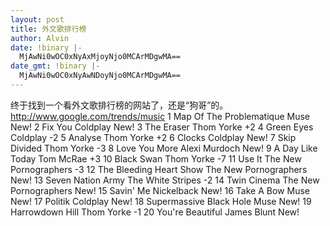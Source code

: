 ```yaml
---
layout: post
title: 外文歌排行榜
author: Alvin
date: !binary |-
  MjAwNi0wOC0xNyAxMjoyNjo0MCArMDgwMA==
date_gmt: !binary |-
  MjAwNi0wOC0xNyAwNDoyNjo0MCArMDgwMA==
---
```

终于找到一个看外文歌排行榜的网站了，还是“狗哥”的。
http://www.google.com/trends/music
1  Map Of The Problematique  Muse  New! 
2  Fix You  Coldplay  New! 
3  The Eraser  Thom Yorke   +2 
4  Green Eyes  Coldplay   -2 
5  Analyse  Thom Yorke   +2 
6  Clocks  Coldplay  New! 
7  Skip Divided  Thom Yorke   -3 
8  Love You More  Alexi Murdoch  New! 
9  A Day Like Today  Tom McRae   +3 
10  Black Swan  Thom Yorke   -7 
11  Use It  The New Pornographers   -3 
12  The Bleeding Heart Show  The New Pornographers  New! 
13  Seven Nation Army  The White Stripes   -2 
14  Twin Cinema  The New Pornographers  New! 
15  Savin' Me  Nickelback  New! 
16  Take A Bow  Muse  New! 
17  Politik  Coldplay  New! 
18  Supermassive Black Hole  Muse  New! 
19  Harrowdown Hill  Thom Yorke   -1 
20  You're Beautiful  James Blunt  New!
